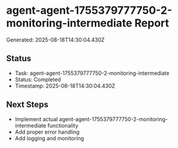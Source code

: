 # agent-agent-1755379777750-2-monitoring-intermediate Report

Generated: 2025-08-18T14:30:04.430Z

## Status
- Task: agent-agent-1755379777750-2-monitoring-intermediate
- Status: Completed
- Timestamp: 2025-08-18T14:30:04.430Z

## Next Steps
- Implement actual agent-agent-1755379777750-2-monitoring-intermediate functionality
- Add proper error handling
- Add logging and monitoring
